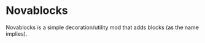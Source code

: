 # Novablocks

Novablocks is a simple decoration/utility mod that adds blocks (as the name implies).
